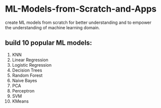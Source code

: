 # ML-Models-from-Scratch-and-Apps
create ML models from scratch for better understanding and to empower the understanding of machine learning domain. 

## build 10 popular ML models:
1. KNN
2. Linear Regression
3. Logistic Regression
4. Decision Trees
5. Random Forest
6. Naive Bayes
7. PCA
8. Perceptron
9. SVM
10. KMeans

